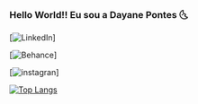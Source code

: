 ### Hello World!! Eu sou a Dayane Pontes 🌜

[![LinkedIn](https://img.shields.io/badge/LinkedIn-0077B5?style=for-the-badge&logo=linkedin&logoColor=white)]

[![Behance](https://img.shields.io/badge/-Behance-blue?style=for-the-badge&logo=behance&logoColor=white)]

[![instagran](https://img.shields.io/badge/Instagram-E4405F?style=for-the-badge&logo=instagram&logoColor=white)]

[![Top Langs](https://github-readme-stats.vercel.app/api/top-langs/?username=MissDayane)](https://github.com/anuraghazra/github-readme-stats)
